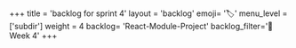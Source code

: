 +++
title = 'backlog for sprint 4'
layout = 'backlog'
emoji= '🏷️'
menu_level = ['subdir']
weight = 4
backlog= 'React-Module-Project'
backlog_filter='📅 Week 4'
+++
